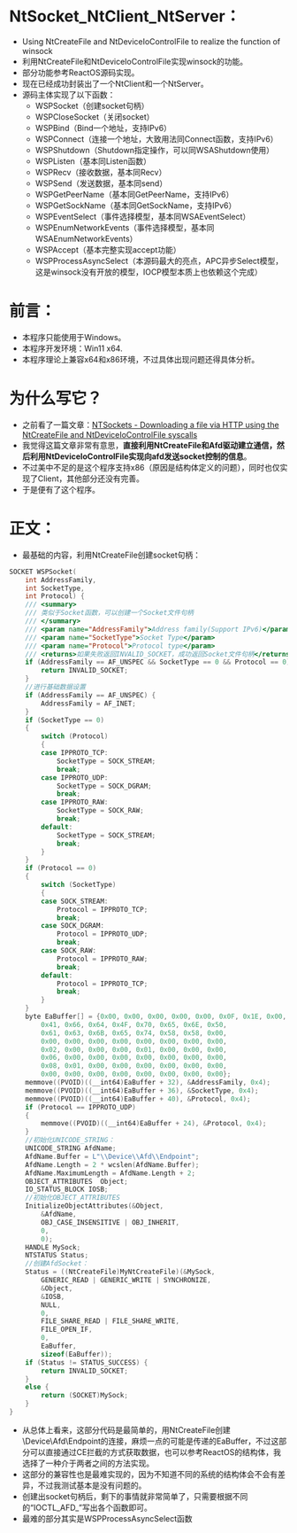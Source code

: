 # NtSocket_NtClient_NtServer：
   - Using NtCreateFile and NtDeviceIoControlFile to realize the function of winsock
   - 利用NtCreateFile和NtDeviceIoControlFile实现winsock的功能。
   - 部分功能参考ReactOS源码实现。
   - 现在已经成功封装出了一个NtClient和一个NtServer。
   - 源码主体实现了以下函数：
      - WSPSocket（创建socket句柄）
      - WSPCloseSocket（关闭socket）
      - WSPBind（Bind一个地址，支持IPv6）
      - WSPConnect（连接一个地址，大致用法同Connect函数，支持IPv6）
      - WSPShutdown（Shutdown指定操作，可以同WSAShutdown使用）
      - WSPListen（基本同Listen函数）
      - WSPRecv（接收数据，基本同Recv）
      - WSPSend（发送数据，基本同send）
      - WSPGetPeerName（基本同GetPeerName，支持IPv6）
      - WSPGetSockName（基本同GetSockName，支持IPv6）
      - WSPEventSelect（事件选择模型，基本同WSAEventSelect）
      - WSPEnumNetworkEvents（事件选择模型，基本同WSAEnumNetworkEvents）
      - WSPAccept（基本完整实现accept功能）
      - WSPProcessAsyncSelect（本源码最大的亮点，APC异步Select模型，这是winsock没有开放的模型，IOCP模型本质上也依赖这个完成）

# 前言：
   - 本程序只能使用于Windows。
   - 本程序开发环境：Win11 x64.
   - 本程序理论上兼容x64和x86环境，不过具体出现问题还得具体分析。

# 为什么写它？
   - 之前看了一篇文章：[NTSockets - Downloading a file via HTTP using the NtCreateFile and NtDeviceIoControlFile syscalls](https://www.x86matthew.com/view_post?id=ntsockets "NTSockets - Downloading a file via HTTP using the NtCreateFile and NtDeviceIoControlFile syscalls")
   - 我觉得这篇文章非常有意思，**直接利用NtCreateFile和Afd驱动建立通信，然后利用NtDeviceIoControlFile实现向afd发送socket控制的信息**。
   - 不过美中不足的是这个程序支持x86（原因是结构体定义的问题），同时也仅实现了Client，其他部分还没有完善。
   - 于是便有了这个程序。

# 正文：
   - 最基础的内容，利用NtCreateFile创建socket句柄：
```cpp
SOCKET WSPSocket(
	int AddressFamily,
	int SocketType,
	int Protocol) {
	/// <summary>
	/// 类似于Socket函数，可以创建一个Socket文件句柄
	/// </summary>
	/// <param name="AddressFamily">Address family(Support IPv6)</param>
	/// <param name="SocketType">Socket Type</param>
	/// <param name="Protocol">Protocol type</param>
	/// <returns>如果失败返回INVALID_SOCKET，成功返回Socket文件句柄</returns>
	if (AddressFamily == AF_UNSPEC && SocketType == 0 && Protocol == 0) {
		return INVALID_SOCKET;
	}
	//进行基础数据设置
	if (AddressFamily == AF_UNSPEC) {
		AddressFamily = AF_INET;
	}
	if (SocketType == 0)
	{
		switch (Protocol)
		{
		case IPPROTO_TCP:
			SocketType = SOCK_STREAM;
			break;
		case IPPROTO_UDP:
			SocketType = SOCK_DGRAM;
			break;
		case IPPROTO_RAW:
			SocketType = SOCK_RAW;
			break;
		default:
			SocketType = SOCK_STREAM;
			break;
		}
	}
	if (Protocol == 0)
	{
		switch (SocketType)
		{
		case SOCK_STREAM:
			Protocol = IPPROTO_TCP;
			break;
		case SOCK_DGRAM:
			Protocol = IPPROTO_UDP;
			break;
		case SOCK_RAW:
			Protocol = IPPROTO_RAW;
			break;
		default:
			Protocol = IPPROTO_TCP;
			break;
		}
	}
	byte EaBuffer[] = {0x00, 0x00, 0x00, 0x00, 0x00, 0x0F, 0x1E, 0x00, 
		0x41, 0x66, 0x64, 0x4F, 0x70, 0x65, 0x6E, 0x50, 
		0x61, 0x63, 0x6B, 0x65, 0x74, 0x58, 0x58, 0x00, 
		0x00, 0x00, 0x00, 0x00, 0x00, 0x00, 0x00, 0x00, 
		0x02, 0x00, 0x00, 0x00, 0x01, 0x00, 0x00, 0x00, 
		0x06, 0x00, 0x00, 0x00, 0x00, 0x00, 0x00, 0x00, 
		0x08, 0x01, 0x00, 0x00, 0x00, 0x00, 0x00, 0x00,
		0x00, 0x00, 0x00, 0x00, 0x00, 0x00, 0x00, 0x00};
	memmove((PVOID)((__int64)EaBuffer + 32), &AddressFamily, 0x4);
	memmove((PVOID)((__int64)EaBuffer + 36), &SocketType, 0x4);
	memmove((PVOID)((__int64)EaBuffer + 40), &Protocol, 0x4);
	if (Protocol == IPPROTO_UDP)
	{
		memmove((PVOID)((__int64)EaBuffer + 24), &Protocol, 0x4);
	}
	//初始化UNICODE_STRING：
	UNICODE_STRING AfdName;
	AfdName.Buffer = L"\\Device\\Afd\\Endpoint";
	AfdName.Length = 2 * wcslen(AfdName.Buffer);
	AfdName.MaximumLength = AfdName.Length + 2;
	OBJECT_ATTRIBUTES  Object;
	IO_STATUS_BLOCK IOSB;
	//初始化OBJECT_ATTRIBUTES
	InitializeObjectAttributes(&Object,
		&AfdName,
		OBJ_CASE_INSENSITIVE | OBJ_INHERIT,
		0,
		0);
	HANDLE MySock;
	NTSTATUS Status;
	//创建AfdSocket：
	Status = ((NtCreateFile)MyNtCreateFile)(&MySock,
		GENERIC_READ | GENERIC_WRITE | SYNCHRONIZE,
		&Object,
		&IOSB,
		NULL,
		0,
		FILE_SHARE_READ | FILE_SHARE_WRITE,
		FILE_OPEN_IF,
		0,
		EaBuffer,
		sizeof(EaBuffer));
	if (Status != STATUS_SUCCESS) {
		return INVALID_SOCKET;
	}
	else {
		return (SOCKET)MySock;
	}
}
```
   - 从总体上看来，这部分代码是最简单的，用NtCreateFile创建\\Device\\Afd\\Endpoint的连接，麻烦一点的可能是传递的EaBuffer，不过这部分可以直接通过CE拦截的方式获取数据，也可以参考ReactOS的结构体，我选择了一种介于两者之间的方法实现。
   - 这部分的兼容性也是最难实现的，因为不知道不同的系统的结构体会不会有差异，不过我测试基本是没有问题的。
   - 创建出socket句柄后，剩下的事情就非常简单了，只需要根据不同的“IOCTL_AFD_”写出各个函数即可。
   - 最难的部分其实是WSPProcessAsyncSelect函数
